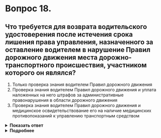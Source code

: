 # Вопрос 18.

## Что требуется для возврата водительского удостоверения после истечения срока лишения права управления, назначенного за оставление водителем в нарушение Правил дорожного движения места дорожно-транспортного происшествия, участником которого он являлся?

1. Только проверка знания водителем Правил дорожного движения
2. Проверка знания водителем Правил дорожного движения и уплата наложенных на него штрафов за административные правонарушения в области дорожного движения
3. Проверка знания водителем Правил дорожного движения и медицинское освидетельствование его на наличие медицинских противопоказаний к управлению транспортным средством

<details>
<summary><b>Показать ответ</b></summary>
Правильный ответ: 2
</details>
<details>
<summary><b>Подробнее</b></summary>
Для возврата водительского удостоверения после истечения срока лишения права управления, назначенного за оставление водителем в нарушение Правил дорожного движения места дорожно-транспортного происшествия, участником которого он являлся, необходимо: пройти проверку знаний водителем Правил дорожного движения и уплату наложенных на него штрафов за административные правонарушения в области дорожного движения.
(Ст. 32.6, ч.4.1; ст. 12.27 ч.2; глава 12 КоАП)
</details>